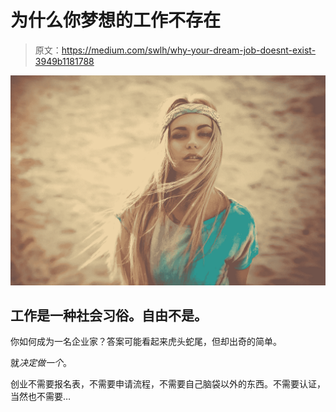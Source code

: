 # 为什么你梦想的工作不存在

> 原文：<https://medium.com/swlh/why-your-dream-job-doesnt-exist-3949b1181788>

![](img/7be004dd5eae0ba2bcb9ccf03fd62ccb.png)

## 工作是一种社会习俗。自由不是。

你如何成为一名企业家？答案可能看起来虎头蛇尾，但却出奇的简单。

就*决定做一个*。

创业不需要报名表，不需要申请流程，不需要自己脑袋以外的东西。不需要认证，当然也不需要…